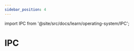 ```yaml
---
sidebar_position: 4
---
```


import IPC from '@site/src/docs/learn/operating-system/IPC';

# IPC

<IPC />
